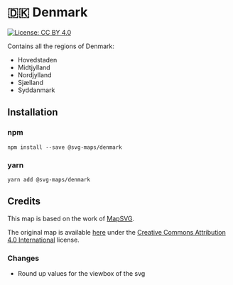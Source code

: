 # 🇩🇰 Denmark

[![License: CC BY 4.0](https://img.shields.io/badge/License-CC%20BY%204.0-blue.svg)](https://creativecommons.org/licenses/by/4.0/)

Contains all the regions of Denmark:

- Hovedstaden
- Midtjylland
- Nordjylland
- Sjælland
- Syddanmark

## Installation

### npm

`npm install --save @svg-maps/denmark`

### yarn

`yarn add @svg-maps/denmark`

## Credits

This map is based on the work of [MapSVG](https://mapsvg.com).

The original map is available [here](https://mapsvg.com/maps/denmark) under the [Creative Commons Attribution 4.0 International](https://creativecommons.org/licenses/by/4.0/) license.

### Changes
* Round up values for the viewbox of the svg

